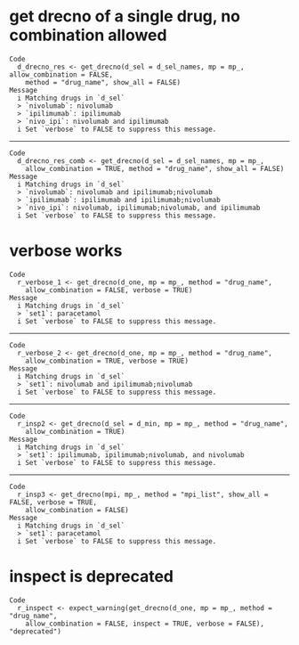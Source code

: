 # get drecno of a single drug, no combination allowed

    Code
      d_drecno_res <- get_drecno(d_sel = d_sel_names, mp = mp_, allow_combination = FALSE,
        method = "drug_name", show_all = FALSE)
    Message
      i Matching drugs in `d_sel`
      > `nivolumab`: nivolumab
      > `ipilimumab`: ipilimumab
      > `nivo_ipi`: nivolumab and ipilimumab
      i Set `verbose` to FALSE to suppress this message.

---

    Code
      d_drecno_res_comb <- get_drecno(d_sel = d_sel_names, mp = mp_,
        allow_combination = TRUE, method = "drug_name", show_all = FALSE)
    Message
      i Matching drugs in `d_sel`
      > `nivolumab`: nivolumab and ipilimumab;nivolumab
      > `ipilimumab`: ipilimumab and ipilimumab;nivolumab
      > `nivo_ipi`: nivolumab, ipilimumab;nivolumab, and ipilimumab
      i Set `verbose` to FALSE to suppress this message.

# verbose works

    Code
      r_verbose_1 <- get_drecno(d_one, mp = mp_, method = "drug_name",
        allow_combination = FALSE, verbose = TRUE)
    Message
      i Matching drugs in `d_sel`
      > `set1`: paracetamol
      i Set `verbose` to FALSE to suppress this message.

---

    Code
      r_verbose_2 <- get_drecno(d_one, mp = mp_, method = "drug_name",
        allow_combination = TRUE, verbose = TRUE)
    Message
      i Matching drugs in `d_sel`
      > `set1`: nivolumab and ipilimumab;nivolumab
      i Set `verbose` to FALSE to suppress this message.

---

    Code
      r_insp2 <- get_drecno(d_sel = d_min, mp = mp_, method = "drug_name",
        allow_combination = TRUE)
    Message
      i Matching drugs in `d_sel`
      > `set1`: ipilimumab, ipilimumab;nivolumab, and nivolumab
      i Set `verbose` to FALSE to suppress this message.

---

    Code
      r_insp3 <- get_drecno(mpi, mp_, method = "mpi_list", show_all = FALSE, verbose = TRUE,
        allow_combination = FALSE)
    Message
      i Matching drugs in `d_sel`
      > `set1`: paracetamol
      i Set `verbose` to FALSE to suppress this message.

# inspect is deprecated

    Code
      r_inspect <- expect_warning(get_drecno(d_one, mp = mp_, method = "drug_name",
        allow_combination = FALSE, inspect = TRUE, verbose = FALSE), "deprecated")

